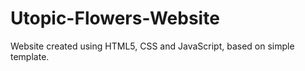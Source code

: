 # Utopic-Flowers-Website
Website created using HTML5, CSS and JavaScript, based on simple template.

